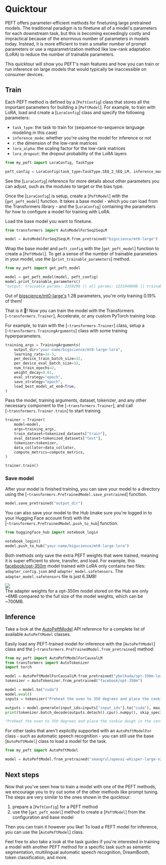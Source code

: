 <!--Copyright 2023 The HuggingFace Team. All rights reserved.

Licensed under the Apache License, Version 2.0 (the "License"); you may not use this file except in compliance with
the License. You may obtain a copy of the License at

http://www.apache.org/licenses/LICENSE-2.0

Unless required by applicable law or agreed to in writing, software distributed under the License is distributed on
an "AS IS" BASIS, WITHOUT WARRANTIES OR CONDITIONS OF ANY KIND, either express or implied. See the License for the
specific language governing permissions and limitations under the License.

⚠️ Note that this file is in Markdown but contain specific syntax for our doc-builder (similar to MDX) that may not be
rendered properly in your Markdown viewer.

-->

# Quicktour

PEFT offers parameter-efficient methods for finetuning large pretrained models. The traditional paradigm is to finetune all of a model's parameters for each downstream task, but this is becoming exceedingly costly and impractical because of the enormous number of parameters in models today. Instead, it is more efficient to train a smaller number of prompt parameters or use a reparametrization method like low-rank adaptation (LoRA) to reduce the number of trainable parameters.

This quicktour will show you PEFT's main features and how you can train or run inference on large models that would typically be inaccessible on consumer devices.

## Train

Each PEFT method is defined by a [`PeftConfig`] class that stores all the important parameters for building a [`PeftModel`]. For example, to train with LoRA, load and create a [`LoraConfig`] class and specify the following parameters:

- `task_type`: the task to train for (sequence-to-sequence language modeling in this case)
- `inference_mode`: whether you're using the model for inference or not
- `r`: the dimension of the low-rank matrices
- `lora_alpha`: the scaling factor for the low-rank matrices
- `lora_dropout`: the dropout probability of the LoRA layers

```python
from my_peft import LoraConfig, TaskType

peft_config = LoraConfig(task_type=TaskType.SEQ_2_SEQ_LM, inference_mode=False, r=8, lora_alpha=32, lora_dropout=0.1)
```

<Tip>

See the [`LoraConfig`] reference for more details about other parameters you can adjust, such as the modules to target or the bias type.

</Tip>

Once the [`LoraConfig`] is setup, create a [`PeftModel`] with the [`get_peft_model`] function. It takes a base model - which you can load from the Transformers library - and the [`LoraConfig`] containing the parameters for how to configure a model for training with LoRA.

Load the base model you want to finetune.

```python
from transformers import AutoModelForSeq2SeqLM

model = AutoModelForSeq2SeqLM.from_pretrained("bigscience/mt0-large")
```

Wrap the base model and `peft_config` with the [`get_peft_model`] function to create a [`PeftModel`]. To get a sense of the number of trainable parameters in your model, use the [`print_trainable_parameters`] method.

```python
from my_peft import get_peft_model

model = get_peft_model(model, peft_config)
model.print_trainable_parameters()
"output: trainable params: 2359296 || all params: 1231940608 || trainable%: 0.19151053100118282"
```

Out of [bigscience/mt0-large's](https://huggingface.co/bigscience/mt0-large) 1.2B parameters, you're only training 0.19% of them!

That is it 🎉! Now you can train the model with the Transformers [`~transformers.Trainer`], Accelerate, or any custom PyTorch training loop.

For example, to train with the [`~transformers.Trainer`] class, setup a [`~transformers.TrainingArguments`] class with some training hyperparameters.

```py
training_args = TrainingArguments(
    output_dir="your-name/bigscience/mt0-large-lora",
    learning_rate=1e-3,
    per_device_train_batch_size=32,
    per_device_eval_batch_size=32,
    num_train_epochs=2,
    weight_decay=0.01,
    eval_strategy="epoch",
    save_strategy="epoch",
    load_best_model_at_end=True,
)
```

Pass the model, training arguments, dataset, tokenizer, and any other necessary component to the [`~transformers.Trainer`], and call [`~transformers.Trainer.train`] to start training.

```py
trainer = Trainer(
    model=model,
    args=training_args,
    train_dataset=tokenized_datasets["train"],
    eval_dataset=tokenized_datasets["test"],
    tokenizer=tokenizer,
    data_collator=data_collator,
    compute_metrics=compute_metrics,
)

trainer.train()
```

### Save model

After your model is finished training, you can save your model to a directory using the [`~transformers.PreTrainedModel.save_pretrained`] function.

```py
model.save_pretrained("output_dir")
```

You can also save your model to the Hub (make sure you're logged in to your Hugging Face account first) with the [`~transformers.PreTrainedModel.push_to_hub`] function.

```python
from huggingface_hub import notebook_login

notebook_login()
model.push_to_hub("your-name/bigscience/mt0-large-lora")
```

Both methods only save the extra PEFT weights that were trained, meaning it is super efficient to store, transfer, and load. For example, this [facebook/opt-350m](https://huggingface.co/ybelkada/opt-350m-lora) model trained with LoRA only contains two files: `adapter_config.json` and `adapter_model.safetensors`. The `adapter_model.safetensors` file is just 6.3MB!

<div class="flex flex-col justify-center">
  <img src="https://huggingface.co/datasets/huggingface/documentation-images/resolve/main/peft/PEFT-hub-screenshot.png"/>
  <figcaption class="text-center">The adapter weights for a opt-350m model stored on the Hub are only ~6MB compared to the full size of the model weights, which can be ~700MB.</figcaption>
</div>

## Inference

<Tip>

Take a look at the [AutoPeftModel](package_reference/auto_class) API reference for a complete list of available `AutoPeftModel` classes.

</Tip>

Easily load any PEFT-trained model for inference with the [`AutoPeftModel`] class and the [`~transformers.PreTrainedModel.from_pretrained`] method:

```py
from my_peft import AutoPeftModelForCausalLM
from transformers import AutoTokenizer
import torch

model = AutoPeftModelForCausalLM.from_pretrained("ybelkada/opt-350m-lora")
tokenizer = AutoTokenizer.from_pretrained("facebook/opt-350m")

model = model.to("cuda")
model.eval()
inputs = tokenizer("Preheat the oven to 350 degrees and place the cookie dough", return_tensors="pt")

outputs = model.generate(input_ids=inputs["input_ids"].to("cuda"), max_new_tokens=50)
print(tokenizer.batch_decode(outputs.detach().cpu().numpy(), skip_special_tokens=True)[0])

"Preheat the oven to 350 degrees and place the cookie dough in the center of the oven. In a large bowl, combine the flour, baking powder, baking soda, salt, and cinnamon. In a separate bowl, combine the egg yolks, sugar, and vanilla."
```

For other tasks that aren't explicitly supported with an `AutoPeftModelFor` class - such as automatic speech recognition - you can still use the base [`AutoPeftModel`] class to load a model for the task.

```py
from my_peft import AutoPeftModel

model = AutoPeftModel.from_pretrained("smangrul/openai-whisper-large-v2-LORA-colab")
```

## Next steps

Now that you've seen how to train a model with one of the PEFT methods, we encourage you to try out some of the other methods like prompt tuning. The steps are very similar to the ones shown in the quicktour:

1. prepare a [`PeftConfig`] for a PEFT method
2. use the [`get_peft_model`] method to create a [`PeftModel`] from the configuration and base model

Then you can train it however you like! To load a PEFT model for inference, you can use the [`AutoPeftModel`] class.

Feel free to also take a look at the task guides if you're interested in training a model with another PEFT method for a specific task such as semantic segmentation, multilingual automatic speech recognition, DreamBooth, token classification, and more.

